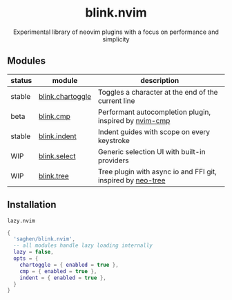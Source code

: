 <div align="center">

# blink.nvim

Experimental library of neovim plugins with a focus on performance and simplicity

</div>

## Modules

| status | module                                                  | description                                                                                                   |
|--------|---------------------------------------------------------|---------------------------------------------------------------------------------------------------------------|
| stable | [blink.chartoggle](/readmes/chartoggle/README.md) | Toggles a character at the end of the current line                                                                       |
| beta   | [blink.cmp](/readmes/cmp/README.md)               | Performant autocompletion plugin, inspired by [nvim-cmp](https://github.com/hrsh7th/nvim-cmp)                 |
| stable | [blink.indent](/readmes/indent/README.md)         | Indent guides with scope on every keystroke                                                                   |
| WIP    | [blink.select](/readmes/select/README.md)         | Generic selection UI with built-in providers                                                     |
| WIP    | [blink.tree](/readmes/tree/README.md)             | Tree plugin with async io and FFI git, inspired by [neo-tree](https://github.com/nvim-neo-tree/neo-tree.nvim) |

## Installation

`lazy.nvim`

```lua
{
  'saghen/blink.nvim',
  -- all modules handle lazy loading internally
  lazy = false,
  opts = {
    chartoggle = { enabled = true },
    cmp = { enabled = true },
    indent = { enabled = true },
  }
}
